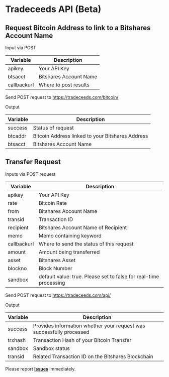 # Tradeceeds API (Beta)

## Request Bitcoin Address to link to a Bitshares Account Name

Input via POST

Variable | Description
------------ | -------------
apikey | Your API Key
btsacct| Bitshares Account Name
callbackurl | Where to post results

Send POST request to https://tradeceeds.com/bitcoin/

Output

Variable | Description
------------ | -------------
success | Status of request
btcaddr | Bitcoin Address linked to your Bitshares Address
btsacct| Bitshares Account Name


## Transfer Request

Inputs via POST request

Variable | Description
------------ | -------------
apikey | Your API Key
rate | Bitcoin Rate
from | Bitshares Account Name
transid | Transaction ID
recipient | Bitshares Account Name of Recipient
memo | Memo containing keyword
callbackurl | Where to send the status of this request
amount | Amount being transferred
asset | Bitshares Asset
blockno | Block Number
sandbox | default value: true. Please set to false for real-time processing

Send POST request to https://tradeceeds.com/api/

Output

Variable | Description
------------ | -------------
success | Provides information whether your request was successfully processed
trxhash | Transaction Hash of your Bitcoin Transfer
sandbox | Sandbox status
transid | Related Transaction ID on the Bitshares Blockchain

Please report [**Issues**](https://github.com/Tradeceeds/tradeceeds/issues) immediately.
